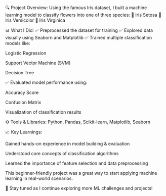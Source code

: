 🔍 Project Overview:
Using the famous Iris dataset, I built a machine learning model to classify flowers into one of three species:
🌸 Iris Setosa
🌿 Iris Versicolor
🌺 Iris Virginica

📊 What I Did:
✅ Preprocessed the dataset for training
✅ Explored data visually using Seaborn and Matplotlib
✅ Trained multiple classification models like:

Logistic Regression

Support Vector Machine (SVM)

Decision Tree

✅ Evaluated model performance using:

Accuracy Score

Confusion Matrix

Visualization of classification results

⚙️ Tools & Libraries:
Python, Pandas, Scikit-learn, Matplotlib, Seaborn

📈 Key Learnings:

Gained hands-on experience in model building & evaluation

Understood core concepts of classification algorithms

Learned the importance of feature selection and data preprocessing

This beginner-friendly project was a great way to start applying machine learning in real-world scenarios.

🔗 Stay tuned as I continue exploring more ML challenges and projects!
